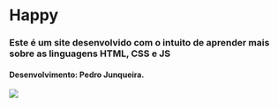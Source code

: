 # Happy
### **Este é um site desenvolvido com o intuito de aprender mais sobre as linguagens HTML, CSS e JS**
#### Desenvolvimento: Pedro Junqueira.

![](https://i.imgur.com/zoLKq96.png[/img)

